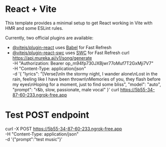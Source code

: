 # React + Vite

This template provides a minimal setup to get React working in Vite with HMR and some ESLint rules.

Currently, two official plugins are available:

- [@vitejs/plugin-react](https://github.com/vitejs/vite-plugin-react/blob/main/packages/plugin-react/README.md) uses [Babel](https://babeljs.io/) for Fast Refresh
- [@vitejs/plugin-react-swc](https://github.com/vitejs/vite-plugin-react-swc) uses [SWC](https://swc.rs/) for Fast Refresh
  curl https://api.mureka.ai/v1/song/generate \
   -H "Authorization: Bearer op_m94fp730JXBjwr77oMuf7T2GxMji7V7" \
   -H "Content-Type: application/json" \
   -d '{
  "lyrics": "[Verse]\nIn the stormy night, I wander alone\nLost in the rain, feeling like I have been thrown\nMemories of you, they flash before my eyes\nHoping for a moment, just to find some bliss",
  "model": "auto",
  "prompt": "r&b, slow, passionate, male vocal"
  }'
curl  https://5b55-34-87-60-233.ngrok-free.app


# Test POST endpoint
curl -X POST  https://5b55-34-87-60-233.ngrok-free.app \
  -H "Content-Type: application/json" \
  -d '{"prompt":"test music"}'